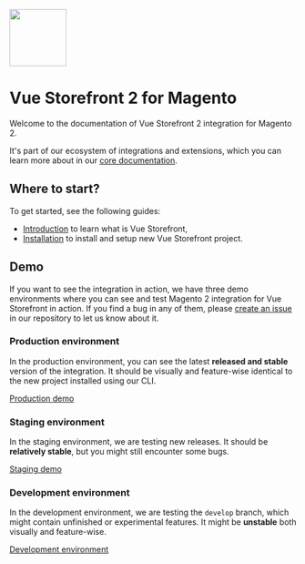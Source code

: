 <img
  src="https://user-images.githubusercontent.com/1626923/137092657-fb398d20-b592-4661-a1f9-4135db0b61d5.png"
  height="100px"
/>

# Vue Storefront 2 for Magento

Welcome to the documentation of Vue Storefront 2 integration for Magento 2.

It's part of our ecosystem of integrations and extensions, which you can learn more about in our [core documentation](https://docs.vuestorefront.io/v2/).

## Where to start?

To get started, see the following guides:

- [Introduction](/getting-started/introduction.html) to learn what is Vue Storefront,
- [Installation](/installation-setup/installation.html) to install and setup new Vue Storefront project.

## Demo

If you want to see the integration in action, we have three demo environments where you can see and test Magento 2 integration for Vue Storefront in action. If you find a bug in any of them, please [create an issue](https://github.com/vuestorefront/magento2/issues/new/choose) in our repository to let us know about it.

### Production environment

In the production environment, you can see the latest **released and stable** version of the integration. It should be visually and feature-wise identical to the new project installed using our CLI.

[Production demo](https://demo-magento2.europe-west1.gcp.vuestorefront.cloud)

### Staging environment

In the staging environment, we are testing new releases. It should be **relatively stable**, but you might still encounter some bugs.

[Staging demo](https://demo-magento2-canary.europe-west1.gcp.storefrontcloud.io)

### Development environment

In the development environment, we are testing the `develop` branch, which might contain unfinished or experimental features. It might be **unstable** both visually and feature-wise.

[Development environment](https://demo-magento2-dev.europe-west1.gcp.storefrontcloud.io)
